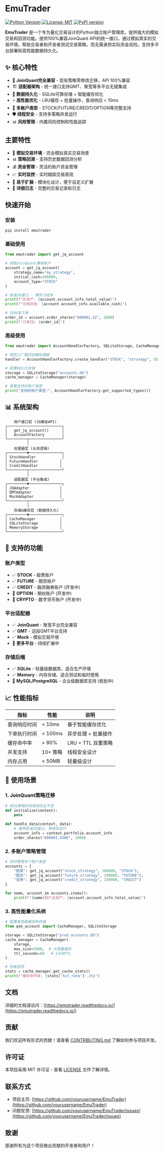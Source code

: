 # EmuTrader

[![Python Version](https://img.shields.io/badge/python-3.8+-blue.svg)](https://python.org)
[![License: MIT](https://img.shields.io/badge/License-MIT-yellow.svg)](https://opensource.org/licenses/MIT)
[![PyPI version](https://badge.fury.io/py/emutrader.svg)](https://badge.fury.io/py/emutrader)

**EmuTrader** 是一个专为量化交易设计的Python独立账户管理库，提供强大的模拟交易和回测功能。提供100%兼容JoinQuant API的统一接口，通过模拟真实的交易环境，帮助交易者和开发者测试交易策略，而无需承担实际资金风险。支持多平台部署和高性能数据持久化。


## ✨ 核心特性

- 🔄 **JoinQuant完全兼容** - 现有策略零修改迁移，API 100%兼容
- 🏗️ **适配器架构** - 统一接口支持QMT、聚宽等多平台无缝集成  
- 💾 **数据持久化** - SQLite可靠存储 + 智能缓存优化
- ⚡ **高性能优化** - LRU缓存 + 批量操作，查询响应 < 10ms
- 🔧 **多账户类型** - STOCK/FUTURE/CREDIT/OPTION等完整支持
- 🛡️ **线程安全** - 支持多策略并发运行
- 📊 **风险管理** - 内置风险控制和性能追踪

## 主要特性

- 🎯 **模拟交易环境** - 完全模拟真实交易场景
- 📊 **策略回测** - 支持历史数据回测分析
- 💰 **资金管理** - 灵活的账户资金管理
- 📈 **实时监控** - 实时跟踪交易表现
- 🔧 **易于扩展** - 模块化设计，便于自定义扩展
- 📝 **详细日志** - 完整的交易记录和日志

## 快速开始

### 安装

```bash
pip install emutrader
```

### 基础使用

```python
from emutrader import get_jq_account

# 获取JoinQuant兼容账户
account = get_jq_account(
    strategy_name="my_strategy",
    initial_cash=100000,
    account_type="STOCK"
)

# 标准JQ接口 - 零学习成本
print(f"总资产: {account.account_info.total_value}")
print(f"可用资金: {account.account_info.available_cash}")

# JQ标准下单
order_id = account.order_shares("000001.SZ", 1000)
print(f"订单ID: {order_id}")
```

### 高级使用

```python
from emutrader import AccountHandlerFactory, SQLiteStorage, CacheManager

# 使用工厂模式创建处理器
handler = AccountHandlerFactory.create_handler("STOCK", "strategy", 0)

# 配置持久化存储
storage = SQLiteStorage("accounts.db")
cache_manager = CacheManager(storage)

# 查看支持的账户类型
print("支持的账户类型:", AccountHandlerFactory.get_supported_types())
```

## 📊 系统架构

```
    用户接口层 (JQ兼容API)
┌─────────────────────────┐
│   get_jq_account()      │
│   AccountFactory        │
└─────────┬───────────────┘
          │
    处理器层 (业务逻辑)
┌─────────▼───────────────┐
│ StockHandler            │
│ FutureHandler          │  
│ CreditHandler          │
└─────────┬───────────────┘
          │
    适配器层 (平台集成)
┌─────────▼───────────────┐
│ JQAdapter              │
│ QMTAdapter             │
│ MockAdapter            │
└─────────┬───────────────┘
          │
    存储&缓存层 (数据持久化)
┌─────────▼───────────────┐
│ CacheManager           │
│ SQLiteStorage          │
│ MemoryStorage          │
└─────────────────────────┘
```

## 🔧 支持的功能

### 账户类型
- ✅ **STOCK** - 股票账户
- ✅ **FUTURE** - 期货账户  
- ✅ **CREDIT** - 融资融券账户 (开发中)
- 🔄 **OPTION** - 期权账户 (开发中)
- 🔄 **CRYPTO** - 数字货币账户 (开发中)

### 平台适配器
- ✅ **JoinQuant** - 聚宽平台完全兼容
- ✅ **QMT** - 迅投QMT平台支持
- ✅ **Mock** - 模拟交易环境
- 🔄 **更多平台** - 持续扩展中

### 存储后端
- ✅ **SQLite** - 轻量级数据库，适合生产环境
- ✅ **Memory** - 内存存储，适合测试和临时使用
- 🔄 **MySQL/PostgreSQL** - 企业级数据库支持 (规划中)

## 📈 性能指标

| 指标 | 性能 | 说明 |
|------|------|------|
| 查询响应时间 | < 10ms | 基于智能缓存优化 |
| 下单执行时间 | < 100ms | 异步处理 + 批量操作 |
| 缓存命中率 | > 90% | LRU + TTL 双重策略 |
| 并发支持 | 10+ 策略 | 线程安全设计 |
| 内存占用 | < 50MB | 轻量级设计 |


## 🎯 使用场景

### 1. JoinQuant策略迁移
```python
# 原JQ策略代码保持完全不变
def initialize(context):
    pass
    
def handle_data(context, data):
    # 使用标准JQ接口，零修改运行
    account_info = context.portfolio.account_info
    order_shares("000001.XSHE", 1000)
```

### 2. 多账户策略管理
```python
# 同时管理多个账户类型
accounts = {
    "股票": get_jq_account("stock_strategy", 100000, "STOCK"),
    "期货": get_jq_account("future_strategy", 200000, "FUTURE"),
    "信用": get_jq_account("credit_strategy", 150000, "CREDIT")
}

for name, account in accounts.items():
    print(f"{name}账户总资产: {account.account_info.total_value}")
```

### 3. 高性能量化系统
```python
# 配置高性能缓存和存储
from qsm_account import CacheManager, SQLiteStorage

storage = SQLiteStorage("prod_accounts.db")
cache_manager = CacheManager(
    storage, 
    max_size=5000,  # 大容量缓存
    ttl_seconds=60   # 1分钟TTL
)

# 性能监控
stats = cache_manager.get_cache_stats()
print(f"缓存命中率: {stats['hit_rate']:.2%}")
```

## 文档

详细的文档请访问：[https://emutrader.readthedocs.io/](https://emutrader.readthedocs.io/)

## 贡献

我们欢迎所有形式的贡献！请查看 [CONTRIBUTING.md](CONTRIBUTING.md) 了解如何参与项目开发。

## 许可证

本项目采用 MIT 许可证 - 查看 [LICENSE](LICENSE) 文件了解详情。

## 联系方式

- 项目主页: [https://github.com/yourusername/EmuTrader](https://github.com/yourusername/EmuTrader)
- 问题反馈: [https://github.com/yourusername/EmuTrader/issues](https://github.com/yourusername/EmuTrader/issues)

## 致谢

感谢所有为这个项目做出贡献的开发者和用户！
